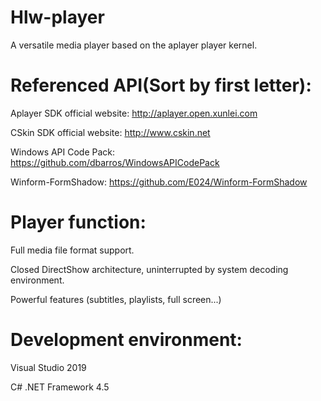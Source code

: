 # Hlw-player
A versatile media player based on the aplayer player kernel.


# Referenced API(Sort by first letter):

Aplayer SDK official website: http://aplayer.open.xunlei.com

CSkin SDK official website: http://www.cskin.net

Windows API Code Pack: https://github.com/dbarros/WindowsAPICodePack

Winform-FormShadow: https://github.com/E024/Winform-FormShadow



# Player function:

Full media file format support.

Closed DirectShow architecture, uninterrupted by system decoding environment.

Powerful features (subtitles, playlists, full screen...)



# Development environment:

Visual Studio 2019

C#  .NET Framework 4.5
